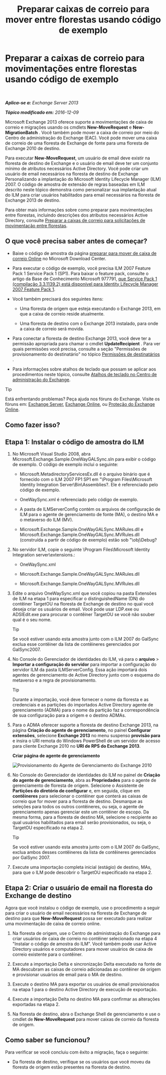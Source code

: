 ﻿---
title: 'Preparar caixas de correio para mover entre florestas usando código de exemplo'
TOCTitle: Preparar a caixas de correio para movimentações entre florestas usando código de exemplo
ms:assetid: f35ac7a5-bb84-4653-b6d0-65906e93627b
ms:mtpsurl: https://technet.microsoft.com/pt-br/library/Ee861124(v=EXCHG.150)
ms:contentKeyID: 50486990
ms.date: 05/22/2018
mtps_version: v=EXCHG.150
ms.translationtype: MT
---

# Preparar a caixas de correio para movimentações entre florestas usando código de exemplo

 

_**Aplica-se a:** Exchange Server 2013_

_**Tópico modificado em:** 2016-12-09_

Microsoft Exchange 2013 oferece suporte a movimentações de caixa de correio e migrações usando os cmdlets **New-MoveRequest** e **New-MigrationBatch** . Você também pode mover a caixa de correio por meio do Centro de administração do Exchange (EAC). Você pode mover uma caixa de correio de uma floresta de Exchange de fonte para uma floresta de Exchange 2010 de destino.

Para executar **New-MoveRequest**, um usuário de email deve existir na floresta de destino de Exchange e o usuário de email deve ter um conjunto mínimo de atributos necessários Active Directory. Você pode criar um usuário de email necessários na floresta de destino de Exchange Personalizando a implantação do Microsoft Identity Lifecycle Manager (ILM) 2007. O código de amostra de extensão de regras baseadas em ILM descrito neste tópico demonstra como personalizar sua implantação atual do ILM para criar usuários habilitados para email necessários na floresta de Exchange 2013 de destino.

Para obter mais informações sobre como preparar para movimentações entre florestas, incluindo descrições dos atributos necessários Active Directory, consulte [Preparar a caixas de correio para solicitações de movimentação entre florestas](prepare-mailboxes-for-cross-forest-move-requests-exchange-2013-help.md).

## O que você precisa saber antes de começar?

  - Baixe o código de amostra da página [preparar para mover de caixa de correio Online](https://go.microsoft.com/fwlink/p/?linkid=177882) no Microsoft Download Center.

  - Para executar o código de exemplo, você precisa ILM 2007 Feature Pack 1 Service Pack 1 (SP1). Para baixar o feature pack, consulte o artigo da Base de Conhecimento Microsoft 977791, [que Service Pack 1 (compilação 3.3.1139.2) está disponível para Identity Lifecycle Manager 2007 Feature Pack 1](http://go.microsoft.com/fwlink/p/?linkid=3052&kbid=977791).

  - Você também precisará dos seguintes itens:
    
      - Uma floresta de origem que esteja executando o Exchange 2013, em que a caixa de correio reside atualmente.
    
      - Uma floresta de destino com o Exchange 2013 instalado, para onde a caixa de correio será movida.

  - Para conectar a floresta de destino Exchange 2013, você deve ter a permissão apropriada para chamar o cmdlet **UpdateRecipient** . Para ver quais permissões você precisa, consulte a seção "Permissões de provisionamento do destinatário" no tópico [Permissões de destinatários](recipients-permissions-exchange-2013-help.md) .

  - Para informações sobre atalhos de teclado que possam se aplicar aos procedimentos neste tópico, consulte [Atalhos de teclado no Centro de administração do Exchange](keyboard-shortcuts-in-the-exchange-admin-center-exchange-online-protection-help.md).


> [!TIP]
> Está enfrentando problemas? Peça ajuda nos fóruns do Exchange. Visite os fóruns em: <A href="https://go.microsoft.com/fwlink/p/?linkid=60612">Exchange Server</A>, <A href="https://go.microsoft.com/fwlink/p/?linkid=267542">Exchange Online</A>, ou <A href="https://go.microsoft.com/fwlink/p/?linkid=285351">Proteção do Exchange Online</A>.



## Como fazer isso?

## Etapa 1: Instalar o código de amostra do ILM

1.  No Microsoft Visual Studio 2008, abra Microsoft.Exchange.Sample.OneWayGALSync.sln para exibir o código de exemplo. O código de exemplo inclui o seguinte:
    
      - Microsoft.MetadirectoryServicesEx.dll é o arquivo binário que é fornecido com o ILM 2007 FP1 SP1 em "\\Program Files\\Microsoft Identity Integration Server\\Bin\\Assemblies?. Ele é referenciado pelo código de exemplo.
    
      - OneWaySync.xml é referenciado pelo código de exemplo.
    
      - A pasta de ILMServerConfig contém os arquivos de configuração de ILM para o agente de gerenciamento de fonte (MA), o destino MA e o metaverso do ILM (MV).
    
      - Microsoft.Exchange.Sample.OneWayGALSync.MARules.dll e Microsoft.Exchange.Sample.OneWayGALSync.MVRules.dll (construída a partir de código de exemplo) estão sob "\\obj\\Debug?

2.  No servidor ILM, copie o seguinte \\Program Files\\Microsoft Identity Integration server\\extensions.:
    
      - OneWaySync.xml
    
      - Microsoft.Exchange.Sample.OneWayGALSync.MARules.dll
    
      - Microsoft.Exchange.Sample.OneWayGALSync.MVRules.dll

3.  Edite o arquivo OneWaySync.xml que você copiou na pasta Extensões de ILM na etapa 1 para especificar o distinguishedName (DN) do contêiner TargetOU na floresta de Exchange de destino no qual você deseja criar os usuários de email. Você pode usar LDP.exe ou ADSIEdit.exe para procurar o contêiner TargetOU se você não souber qual é o seu nome.
    

    > [!TIP]
    > Se você estiver usando esta amostra junto com o ILM 2007 do GalSync exclua esse contêiner da lista de contêineres gerenciados por GalSync2007.



4.  No Console do Gerenciador de identidades do ILM, vá para o **arquivo** \> **Importar a configuração do servidor** para importar a configuração do servidor ILM da pasta ILMServerConfig. Essa ação importará dois agentes de gerenciamento de Active Directory junto com o esquema do metaverso e a regra de provisionamento.
    

    > [!TIP]
    > Durante a importação, você deve fornecer o nome da floresta e as credenciais e as partições do importados Active Directory agente de gerenciamento (ADMA) para o nome da partição faz a correspondência de sua configuração para a origem e o destino ADMAs.



5.  Para o ADMA oferecer suporte a floresta de destino Exchange 2013, na página **Criação do agente de gerenciamento**, no painel **Configurar extensões**, selecione **Exchange 2013** no menu suspenso **provisão para** e insira o URI remota do Windows PowerShell de um servidor de acesso para cliente Exchange 2010 no **URI de RPS do Exchange 2013**.
    
    **Criar página de agente de gerenciamento**
    
    ![Provisionamento do Agente de Gerenciamento do Exchange 2010](images/Aa998597.8f403cda-e5e4-4edf-887f-c1ed46cee3f5(EXCHG.150).gif "Provisionamento do Agente de Gerenciamento do Exchange 2010")  

6.  No Console do Gerenciador de identidades do ILM no painel de **Criação do agente de gerenciamento**, abra as **Propriedades** para o agente de gerenciamento de floresta de origem. Selecione o Assistente de **Partições do diretório de configurar** e, em seguida, clique em **contêineres** para selecionar o contêiner que conterá as caixas de correio que for mover para a floresta de destino. Desmarque as seleções para todos os outros contêineres, ou seja, o agente de gerenciamento apenas gerenciar este um contêiner de escopo. Da mesma forma, para a floresta de destino MA, selecione o recipiente ao qual usuários habilitados para email serão provisionados, ou seja, o TargetOU especificado na etapa 2.
    

    > [!TIP]
    > Se você estiver usando esta amostra junto com o ILM 2007 do GalSync, exclua ambos desses contêineres da lista de contêineres gerenciados por GalSync 2007.



7.  Execute uma importação completa inicial (estágio) de destino, MAs, para que o ILM pode descobrir o TargetOU especificado na etapa 2.

## Etapa 2: Criar o usuário de email na floresta do Exchange de destino

Agora que você instalou o código de exemplo, use o procedimento a seguir para criar o usuário de email necessários na floresta de Exchange de destino para que **New-MoveRequest** possa ser executado para realizar uma movimentação de caixa de correio online.

1.  Na floresta de origem, use o Centro de administração do Exchange para criar usuários de caixa de correio no contêiner selecionado na etapa 4 "Instalar o código de amostra do ILM". Você também pode usar Active Directory usuários e computadores para mover usuários de caixa de correio existente para o contêiner.

2.  Execute a importação Delta e sincronização Delta executado na fonte de MA descubram as caixas de correio adicionadas ao contêiner de origem e provisionar usuários de email para o MA de destino.

3.  Execute o destino MA para exportar os usuários de email provisionados na etapa 1 para o destino Active Directory de execução de exportação.

4.  Execute a importação Delta no destino MA para confirmar as alterações exportadas na etapa 2.

5.  Na floresta de destino, abra o Exchange Shell de gerenciamento e use o cmdlet de **New-MoveRequest** para mover caixas de correio da floresta de origem.

## Como saber se funcionou?

Para verificar se você concluiu com êxito a migração, faça o seguinte:

  - Da floresta de destino, verifique se os usuários que você moveu da floresta de origem estão presentes na floresta de destino.

